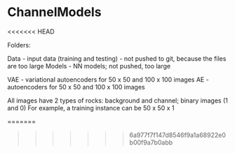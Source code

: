 # ChannelModels
<<<<<<< HEAD

Folders:

Data - input data (training and testing) - not pushed to git, because the files are too large
Models - NN models; not pushed, too large

VAE - variational autoencoders for 50 x 50 and 100 x 100 images
AE - autoencoders for 50 x 50 and 100 x 100 images

All images have 2 types of rocks: background and channel; binary images (1 and 0)
For example, a training instance can be 50 x 50 x 1

=======
>>>>>>> 6a977f7f147d8546f9a1a68922e0b00f9a7b0abb

